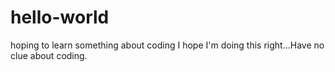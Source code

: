 # hello-world
hoping to learn something about coding
I hope I'm doing this right...Have no clue about coding.  
